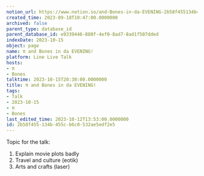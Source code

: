 ```yaml
---
notion_url: https://www.notion.so/and-Bones-in-da-EVENING-2b58f455134b455cb6c0532ae5edf2e5
created_time: 2023-09-18T10:47:00.0000000
archived: false
parent_type: database_id
parent_database_id: e9339446-880f-4ef0-8ad7-8ad1f507dded
indexDate: 2023-10-15
object: page
name: π and Bones in da EVENING!
platform: Line Live Talk
hosts:
- π
- Bones
talktime: 2023-10-15T20:30:00.0000000
title: π and Bones in da EVENING!
tags:
- Talk
- 2023-10-15
- π
- Bones
last_edited_time: 2023-10-12T13:53:00.0000000
id: 2b58f455-134b-455c-b6c0-532ae5edf2e5
---
```


Topic for the talk:
1. Explain movie plots  badly 
2. Travel and culture (eotik)
3. Arts and crafts (laser)

























